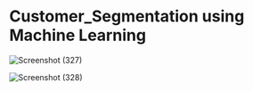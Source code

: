 # Customer_Segmentation using Machine Learning
![Screenshot (327)](https://github.com/Pradeep24032004/Customer_Segmentation/assets/118010705/9180cca8-e1cd-40cc-aaf5-53aa0c2bf056)

![Screenshot (328)](https://github.com/Pradeep24032004/Customer_Segmentation/assets/118010705/d10c1ed2-a907-4e86-a18c-ecd831fd7708)
